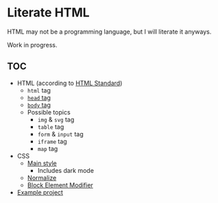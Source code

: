 # Literate HTML

HTML may not be a programming language, but I will literate it anyways.

Work in progress.

## TOC

- HTML (according to [HTML Standard](https://html.spec.whatwg.org/multipage/semantics.html))
	- `html` tag
	- [`head` tag](./HTML-head.md)
	- [`body` tag](./HTML-body.md)
	- Possible topics
		- `img` & `svg` tag
		- `table` tag
		- `form` & `input` tag
		- `iframe` tag
		- `map` tag
- CSS
	- [Main style](./CSS-Main.md)
		- Includes dark mode
	- [Normalize](./CSS-Normalize.md)
	- [Block Element Modifier](./CSS-BEM.md)
- [Example project](./example-project/)
